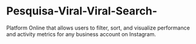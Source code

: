 # Pesquisa-Viral-Viral-Search-
Platform Online that allows users to filter, sort, and visualize performance and activity metrics for any business account on Instagram.
